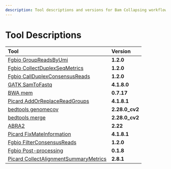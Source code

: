 ```yaml
---
description: Tool descriptions and versions for Bam Collapsing workflow
---
```


# Tool Descriptions

| Tool                                                                                                                                               | Version        |
| :------------------------------------------------------------------------------------------------------------------------------------------------- | :------------- |
| [Fgbio GroupReadsByUmi](https://github.com/msk-access/cwl-commandlinetools/tree/develop/fgbio_group_reads_by_umi_1.2.0)                            | **1.2.0**      |
| [Fgbio CollectDuplexSeqMetrics](https://github.com/msk-access/cwl-commandlinetools/tree/develop/fgbio_collect_duplex_seq_metrics_1.2.0)            | **1.2.0**      |
| [Fgbio CallDuplexConsensusReads](https://github.com/msk-access/cwl-commandlinetools/tree/develop/fgbio_call_duplex_consensus_reads_1.2.0)          | **1.2.0**      |
| [GATK SamToFastq](https://github.com/msk-access/cwl-commandlinetools/tree/develop/gatk_sam_to_fastq_4.1.8.0)                                       | **4.1.8.0**    |
| [BWA mem](https://github.com/msk-access/cwl-commandlinetools/tree/develop/bwa_mem_0.7.17)                                                          | **0.7.17**     |
| [Picard AddOrReplaceReadGroups](https://github.com/msk-access/cwl-commandlinetools/tree/develop/picard_add_or_replace_read_groups_4.1.8.1)         | **4.1.8.1**    |
| [bedtools genomecov](https://github.com/msk-access/cwl-commandlinetools/tree/develop/bedtools_genomecov_v2.28.0_cv2)                               | **2.28.0_cv2** |
| [bedtools merge](https://github.com/msk-access/cwl-commandlinetools/tree/develop/bedtools_merge_v2.28.0_cv2)                                       | **2.28.0_cv2** |
| [ABRA2](https://github.com/msk-access/cwl-commandlinetools/tree/develop/abra2_2.22)                                                                | **2.22**       |
| [Picard FixMateInformation](https://github.com/msk-access/cwl-commandlinetools/tree/develop/picard_fix_mate_information_4.1.8.1)                   | **4.1.8.1**    |
| [Fgbio FilterConsensusReads](https://github.com/msk-access/cwl-commandlinetools/tree/develop/fgbio_filter_consensus_reads_1.2.0)                   | **1.2.0**      |
| [Fgbio Post-processing](https://github.com/msk-access/cwl-commandlinetools/tree/develop/fgbio_postprocessing_simplex_filter_0.1.8)                 | **0.1.8**      |
| [Picard CollectAlignmentSummaryMetrics](https://github.com/mskcc/cwl-commandlinetools/tree/develop/picard_collect_alignment_summary_metrics_2.8.1) | **2.8.1**      |
